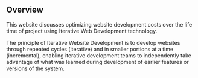 ## Overview

This website discusses optimizing website development costs over the life time of project using Iterative Web Development technology.

The principle of Iterative Website Development is to develop websites through repeated cycles (iterative) and in smaller portions at a time (incremental), enabling iterative development teams to independently take advantage of what was learned during development of earlier features or versions of the system.
